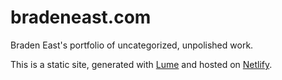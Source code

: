 # bradeneast.com

Braden East's portfolio of uncategorized, unpolished work.

This is a static site, generated with [Lume](//lume.land) and hosted on [Netlify](//netlify.com).
